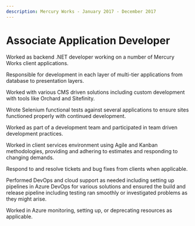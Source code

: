 ```yaml
---
description: Mercury Works - January 2017 - December 2017
---
```


# Associate Application Developer

Worked as backend .NET developer working on a number of Mercury Works client applications. 

Responsible for development in each layer of multi-tier applications from database to presentation layers.

 Worked with various CMS driven solutions including custom development with tools like Orchard and Sitefinity. 

Wrote Selenium functional tests against several applications to ensure sites functioned properly with continued development.

Worked as part of a development team and participated in team driven development practices. 

Worked in client services environment using Agile and Kanban methodologies, providing and adhering to estimates and responding to changing demands.

Respond to and resolve tickets and bug fixes from clients when applicable. 

Performed DevOps and cloud support as needed including setting up pipelines in Azure DevOps for various solutions and ensured the build and release pipeline including testing ran smoothly or investigated problems as they might arise. 

Worked in Azure monitoring, setting up, or deprecating resources as applicable.

